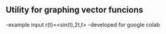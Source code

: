 ## Utility for graphing vector funcions
-example input r(t)=<sin(t),2t,t>
-developed for google colab
